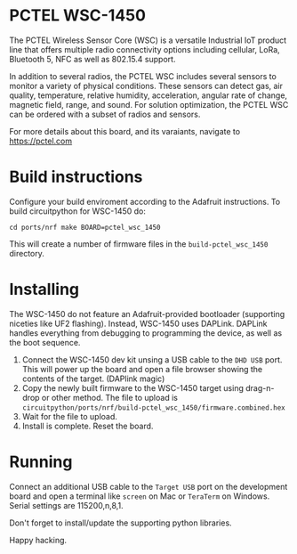 # PCTEL WSC-1450

The PCTEL Wireless Sensor Core (WSC) is a versatile Industrial IoT product line
that offers multiple radio connectivity options including cellular, LoRa,
Bluetooth 5, NFC as well as 802.15.4 support.

In addition to several radios, the PCTEL WSC includes several sensors to
monitor a variety of physical conditions. These sensors can detect gas, air
quality, temperature, relative humidity, acceleration, angular rate of change,
magnetic field, range, and sound. For solution optimization, the PCTEL WSC can
be ordered with a subset of radios and sensors.

For more details about this board, and its varaiants, navigate to
https://pctel.com

# Build instructions

Configure your build enviroment according to the Adafruit instructions. To
build circuitpython for WSC-1450 do:

    cd ports/nrf make BOARD=pctel_wsc_1450

This will create a number of firmware files in the `build-pctel_wsc_1450`
directory.


# Installing

The WSC-1450 do not feature an Adafruit-provided bootloader (supporting
niceties like UF2 flashing). Instead, WSC-1450 uses DAPLink. DAPLink handles
everything from debugging to programming the device, as well as the boot
sequence.

1. Connect the WSC-1450 dev kit unsing a USB cable to the `DHD USB` port. This
   will power up the board and open a file browser showing the contents of the
target. (DAPlink magic)
2. Copy the newly built firmware to the WSC-1450 target using drag-n-drop or
   other method. The file to upload is
`circuitpython/ports/nrf/build-pctel_wsc_1450/firmware.combined.hex`
3. Wait for the file to upload.
4. Install is complete. Reset the board.

# Running

Connect an additional USB cable to the `Target USB` port on the development
board and open a terminal like `screen` on Mac or `TeraTerm` on Windows. Serial
settings are 115200,n,8,1.

Don't forget to install/update the supporting python libraries.

Happy hacking.
